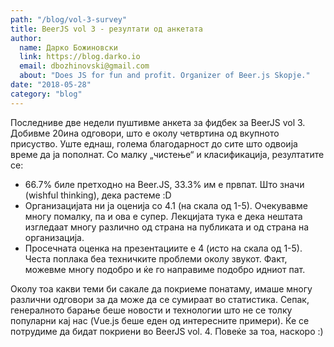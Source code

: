 ```yaml
---
path: "/blog/vol-3-survey"
title: BeerJS vol 3 - резултати од анкетата
author: 
  name: Дарко Божиновски
  link: https://blog.darko.io
  email: dbozhinovski@gmail.com
  about: "Does JS for fun and profit. Organizer of Beer.js Skopje."
date: "2018-05-28"
category: "blog"
---
```


Последниве две недели пуштивме анкета за фидбек за BeerJS vol 3. Добивме 20ина одговори, што е околу четвртина од вкупното присуство. Уште еднаш, голема благодарност до сите што одвоија време да ја пополнат. Со малку „чистење“ и класификација, резултатите се:

* 66.7% биле претходно на Beer.JS, 33.3% им е првпат. Што значи (wishful thinking), дека растеме :D
* Организацијата ни ја оценија со 4.1 (на скала од 1-5). Очекувавме многу помалку, па и ова е супер. Лекцијата тука е дека нештата изгледаат многу различно од страна на публиката и од страна на организација.
* Просечната оценка на презентациите е 4 (исто на скала од 1-5). Честа поплака беа техничките проблеми околу звукот. Факт, можевме многу подобро и ќе го направиме подобро идниот пат.

Околу тоа какви теми би сакале да покриеме понатаму, имаше многу различни одговори за да може да се сумираат во статистика. Сепак, генералното барање беше новости и технологии што не се толку популарни кај нас (Vue.js беше еден од интересните примери). Ќе се потрудиме да бидат покриени во BeerJS vol. 4. Повеќе за тоа, наскоро :)